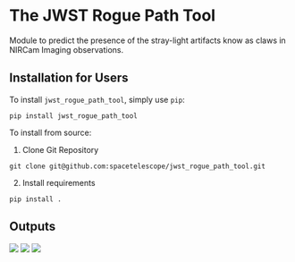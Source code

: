 # The JWST Rogue Path Tool

Module to predict the presence of the stray-light artifacts know as claws in NIRCam Imaging observations.

## Installation for Users

To install `jwst_rogue_path_tool`, simply use `pip`:

```
pip install jwst_rogue_path_tool
```

To install from source:
1. Clone Git Repository
```
git clone git@github.com:spacetelescope/jwst_rogue_path_tool.git
```
2. Install requirements
```
pip install .
```

## Outputs

<img src="docs/_static/exposure_plot_program_0_obs_id_3.png">

<img src="docs/_static/0_1_ALL_100.png">

<img src="docs/_static/v3pa_vs_flux_0_5_B.png">
